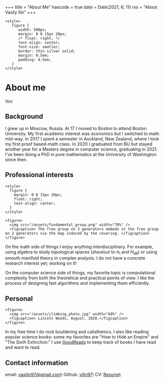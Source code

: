 +++
title = "About Me"
hascode = true
date = Date(2021, 6, 11)
rss = "About Vasily Ilin"
+++

~~~
<style>
   figure {
      width: 500px;
      margin: 0 0 15px 20px;
      /* float: right; */
      text-align: center;
      font-size: smaller;
      border: thin silver solid;
      margin: 0.5em;
      padding: 0.5em;
   }
</style>
~~~
# About me

\toc

## Background
I grew up in Moscow, Russia. At 17 I moved to Boston to attend Boston University. My first academic interest was economics but I switched to math mid-way. In 2017 I spent a semester in Auckland, New Zealand, where I took my first proof based-math class. In 2020 I graduated from BU but stayed another year for a Masters degree in computer science, graduating in 2021. I've been doing a PhD in pure mathematics at the University of Washington since then.

## Professional interests
~~~
<style>
  figure {
    margin: 0 0 15px 20px;
    float: right;
    text-align: center;
  }
</style>

<figure>
  <img src="/assets/fundamental_group.png" width="70%" />
  <figcaption> The free group on 3 generators embeds in the free group on 2 generators via the map induced by the covering. </figcaption>
</figure>
~~~
On the math side of things I enjoy anything interdisciplinary. For example, using algebra to study topological spaces (shoutout to $\pi_1$ and $H_{\text{dR}}$) or using smooth manifold theory in complex analysis. I do not have a concrete research interest yet; working on it!

On the computer science side of things, my favorite topic is computational complexity from both the theoretical and practical points of view. I like the process of designing fast algorithms and implementing them efficiently.

## Personal
~~~
<figure>
  <img src="/assets/climbing_photo.jpg" width="60%" />
  <figcaption> Lincoln Woods, August, 2020.</figcaption>
</figure>
~~~

In my free time I do rock bouldering and calisthenics. I also like reading popular science books: some my favorites are "How to Hide an Empire" and "The Sixth Extinction." I use [GoodReads](https://www.goodreads.com/user/show/92514946-vasily) to keep track of books I have read and want to read.

## Contact information
email: [vasilin97@gmail.com](mailto:vasilin97@gmail.com)\\
Github: [vilin97](https://github.com/Vilin97)\\
CV: [Resume](/assets/Resume.pdf)\\
